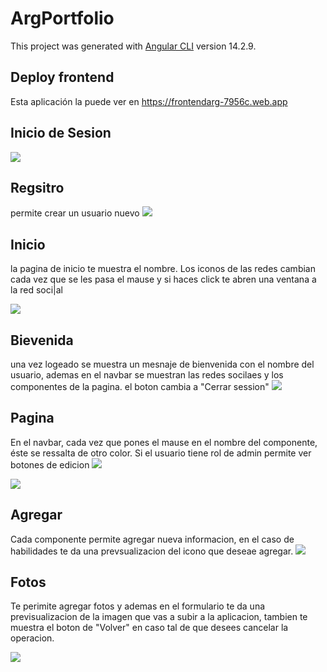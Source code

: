 # ArgPortfolio

This project was generated with [Angular CLI](https://github.com/angular/angular-cli) version 14.2.9.

## Deploy frontend
Esta aplicación la puede ver en https://frontendarg-7956c.web.app

## Inicio de Sesion
![](https://github.com/webmarcia/Arg-Portfolio-Frontend/blob/main/incio%20sesion.png)

## Regsitro 
permite crear un usuario nuevo 
![](https://github.com/webmarcia/Arg-Portfolio-Frontend/blob/main/registro.png)

## Inicio 

la pagina de inicio te muestra el nombre. Los iconos de las redes cambian cada vez que se les pasa el mause y si haces click te abren una ventana a la red soci|al 

![](https://github.com/webmarcia/Arg-Portfolio-Frontend/blob/main/incicio.png)

## Bievenida
una vez logeado se muestra un mesnaje de bienvenida con el nombre del usuario, ademas en el navbar se muestran las redes socilaes y los componentes de la pagina. el boton cambia a "Cerrar session"
![](https://github.com/webmarcia/Arg-Portfolio-Frontend/blob/main/bienvenida.png)

## Pagina
En el navbar, cada vez que pones el mause en el nombre del componente, éste se ressalta de otro color. Si el usuario tiene rol de admin permite ver botones de edicion 
![](https://github.com/webmarcia/Arg-Portfolio-Frontend/blob/main/sobre-mi.png)

![](https://github.com/webmarcia/Arg-Portfolio-Frontend/blob/main/estudio.png)

## Agregar
Cada componente permite agregar nueva informacion, en el caso de habilidades te da una prevsualizacion del icono que deseae agregar.
![](https://github.com/webmarcia/Arg-Portfolio-Frontend/blob/main/crear.png)

## Fotos
Te perimite agregar fotos y ademas en el formulario te da una previsualizacion de la imagen que vas a subir a la aplicacion, tambien te muestra el boton de "Volver" en caso tal de que desees cancelar la operacion.

![](https://github.com/webmarcia/Arg-Portfolio-Frontend/blob/main/previsualizacion.png)
